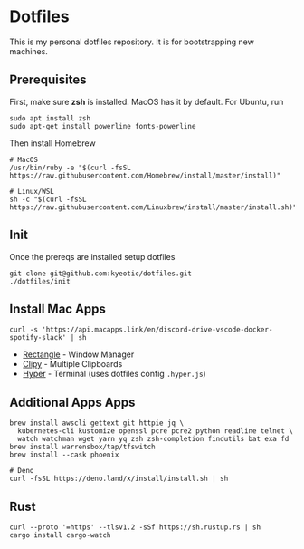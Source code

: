 # Dotfiles

This is my personal dotfiles repository. It is for bootstrapping new machines.

## Prerequisites

First, make sure **zsh** is installed. MacOS has it by default. For Ubuntu, run

```
sudo apt install zsh
sudo apt-get install powerline fonts-powerline
```

Then install Homebrew

```
# MacOS
/usr/bin/ruby -e "$(curl -fsSL https://raw.githubusercontent.com/Homebrew/install/master/install)"

# Linux/WSL
sh -c "$(curl -fsSL https://raw.githubusercontent.com/Linuxbrew/install/master/install.sh)"
```

## Init

Once the prereqs are installed setup dotfiles

```
git clone git@github.com:kyeotic/dotfiles.git
./dotfiles/init
```

## Install Mac Apps

```
curl -s 'https://api.macapps.link/en/discord-drive-vscode-docker-spotify-slack' | sh
```

* [Rectangle](https://rectangleapp.com/) - Window Manager
* [Clipy](https://github.com/Clipy/Clipy) - Multiple Clipboards
* [Hyper](https://hyper.is/) - Terminal (uses dotfiles config `.hyper.js`)

## Additional Apps Apps
```
brew install awscli gettext git httpie jq \
  kubernetes-cli kustomize openssl pcre pcre2 python readline telnet \
  watch watchman wget yarn yq zsh zsh-completion findutils bat exa fd
brew install warrensbox/tap/tfswitch
brew install --cask phoenix

# Deno
curl -fsSL https://deno.land/x/install/install.sh | sh
```


## Rust

```
curl --proto '=https' --tlsv1.2 -sSf https://sh.rustup.rs | sh
cargo install cargo-watch
```